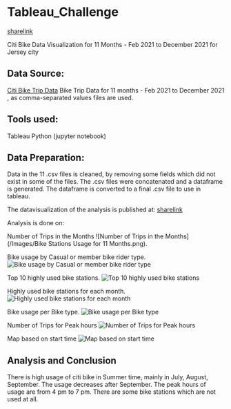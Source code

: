 # Tableau_Challenge

[sharelink](https://public.tableau.com/views/CitiBikeTrip_16432563004230/NoOfRidesMonth?:language=en-US&:display_count=n&:origin=viz_share_link)

Citi Bike Data Visualization for 11 Months - Feb 2021 to December 2021 for Jersey city

## Data Source:
[Citi Bike Trip Data](https://s3.amazonaws.com/tripdata/index.html) 
Bike Trip Data for 11 months - Feb 2021 to December 2021 , as comma-separated values files are used.

## Tools used:
Tableau
Python (jupyter notebook)

## Data Preparation:
Data in the 11 .csv files is cleaned, by removing some fields which did not exist in some of the files. The .csv files were concatenated and a dataframe is generated. The dataframe is converted to a final .csv file to use in tableau.

The datavisualization of the analysis is published at:
[sharelink](https://public.tableau.com/views/CitiBikeTrip_16432563004230/NoOfRidesMonth?:language=en-US&:display_count=n&:origin=viz_share_link)

Analysis is done on:

Number of Trips in the Months
 ![Number of Trips in the Months](/Images/Bike Stations Usage for 11 Months.png). 

Bike usage by Casual or member bike rider type.
![Bike usage by Casual or member bike rider type](/Images/NoOfRidesMonthforRiderType.png)

Top 10 highly used bike stations.
![Top 10 highly used bike stations](/Images/Top10BikeStationsfor11Months_details.png)

Highly used bike stations for each month.
![Highly used bike stations for each month](/Images/TopBikeStationsfor11Months.png)

Bike usage per Bike type.
![Bike usage per Bike type](/Images/NoOfRidesRiderandBikeTypes.png)

Number of Trips for Peak hours
![Number of Trips for Peak hours](/Images/Ridesoneachhouroftheday.png)

Map based on start time 
![Map based on start time](/Images/BikeStationsMap.png)

## Analysis and Conclusion
There is high usage of citi bike in Summer time, mainly in July, August, September. 
The usage decreases after September. 
The peak hours of usage are from 4 pm to 7 pm.
There are some bike stations which are not used at all.
